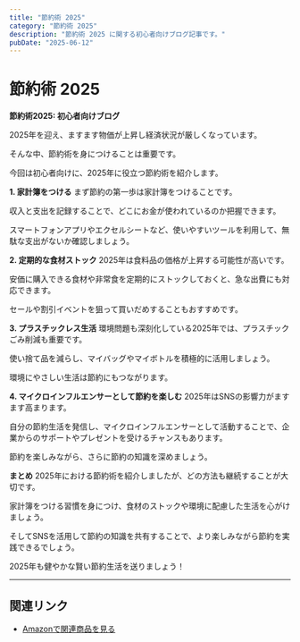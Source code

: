 ```yaml
---
title: "節約術 2025"
category: "節約術 2025"
description: "節約術 2025 に関する初心者向けブログ記事です。"
pubDate: "2025-06-12"
---
```


# 節約術 2025

**節約術2025: 初心者向けブログ**

2025年を迎え、ますます物価が上昇し経済状況が厳しくなっています。

そんな中、節約術を身につけることは重要です。

今回は初心者向けに、2025年に役立つ節約術を紹介します。



**1. 家計簿をつける**
まず節約の第一歩は家計簿をつけることです。

収入と支出を記録することで、どこにお金が使われているのか把握できます。

スマートフォンアプリやエクセルシートなど、使いやすいツールを利用して、無駄な支出がないか確認しましょう。



**2. 定期的な食材ストック**
2025年は食料品の価格が上昇する可能性が高いです。

安価に購入できる食材や非常食を定期的にストックしておくと、急な出費にも対応できます。

セールや割引イベントを狙って買いだめすることもおすすめです。



**3. プラスチックレス生活**
環境問題も深刻化している2025年では、プラスチックごみ削減も重要です。

使い捨て品を減らし、マイバッグやマイボトルを積極的に活用しましょう。

環境にやさしい生活は節約にもつながります。



**4. マイクロインフルエンサーとして節約を楽しむ**
2025年はSNSの影響力がますます高まります。

自分の節約生活を発信し、マイクロインフルエンサーとして活動することで、企業からのサポートやプレゼントを受けるチャンスもあります。

節約を楽しみながら、さらに節約の知識を深めましょう。



**まとめ**
2025年における節約術を紹介しましたが、どの方法も継続することが大切です。

家計簿をつける習慣を身につけ、食材のストックや環境に配慮した生活を心がけましょう。

そしてSNSを活用して節約の知識を共有することで、より楽しみながら節約を実践できるでしょう。

2025年も健やかな賢い節約生活を送りましょう！

---

## 関連リンク

- [Amazonで関連商品を見る](https://www.amazon.co.jp/s?k=%E7%AF%80%E7%B4%84%E8%A1%93+2025&tag=autowritehubai-22)
